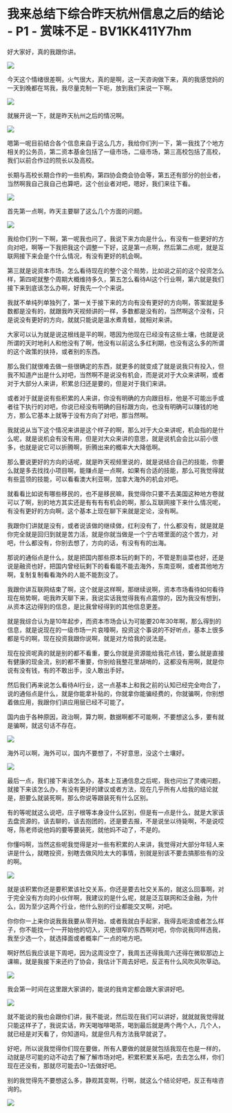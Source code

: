 # 我来总结下综合昨天杭州信息之后的结论 - P1 - 赏味不足 - BV1KK411Y7hm

好大家好，真的我跟你讲。

![](img/39811e12d318634759a5deedeb93fecb_1.png)

今天这个情绪很差啊，火气很大，真的是啊，这一天咨询做下来，真的我感觉妈的一天到晚都在骂我，我尽量克制一下呃，放到我们来说一下啊。



![](img/39811e12d318634759a5deedeb93fecb_3.png)

就展开说一下，就是昨天杭州之后的情况啊。

![](img/39811e12d318634759a5deedeb93fecb_5.png)

嗯第一呢目前结合各个信息来自于这么几方，我给你们列一下，第一我找了个地方相关的公务员，第二资本基金包括了一级市场，二级市场，第三高校包括了高校，我们以前合作过的院长以及高校。

长期与高校长期合作的一些机构，第四协会商会协会等，第五还有部分的创业者，当然啊我自己我自己也算吧，这个创业者对吧，嗯好，我们来往下看。



![](img/39811e12d318634759a5deedeb93fecb_7.png)

首先第一点啊，昨天主要聊了这么几个方面的问题。

![](img/39811e12d318634759a5deedeb93fecb_9.png)

我给你们列一下啊，第一呢我也问了，我说下来方向是什么，有没有一些更好的方向对吧，啊等一下我把我这个调整一下好，这是第一点啊，然后第二点呢，就是互联网接下来会是个什么情况，有没有更好的机会啊。

第三就是说资本市场，怎么看待现在的整个这个局势，比如说之前的这个投资怎么样，第四呢就整个周期大概维持多久，第五怎么看待AI这个行业啊，第六就是我们接下来到底该怎么办啊，好我先一个个来说。

我就不单纯列单独列了，第一关于接下来的方向有没有更好的方向啊，答案就是多数都是没有的，就跟我昨天视频讲的一样，多数都是没有的，当然啊这个没有，只是说没有更好的方向，就就只能说是温水煮青蛙，就相对来讲。

大家可以认为就是说这根线是平的啊，嗯因为他现在已经没有这些土壤，也就是说所谓的天时地利人和他没有了啊，他没有以前这么多红利期，也没有这么多的所谓的这个政策的扶持，或者别的东西。

那么我们就很难去做一些很确定的东西，就更多的就变成了就是说我只有投入，但我不知道产出是什么对吧，当然啊不是说没有机会，而是说对于大众来讲啊，或者对于大部分人来讲，积累总归还是要的，但是对于我们来讲。

或者对于就是说有些积累的人来讲，你没有明确的方向跟目标，他是不可能出手或者往下执行的对吧，你说已经没有明确的目标跟方向，也没有明确可以赚钱的地方，那么它基本上就等于没有方向了对吧，那当然啊。

我就说从当下这个情况来讲是这个样子的啊，那么对于大众来讲呢，机会指的是什么呢，就是说机会有没有用，但是对大众来讲的意思，就是说机会会比以前小很多，也就是说它可以折腾啊，折腾出来的概率大大降低啊。

那么要说更好的方向的话呢，就是昨天视频里说的，就是说结合自己的技能，你要么就是多去找找小项目啊，能赚点是一点啊，如果有合适的技能，那么可我觉得就有些蓝领的技能，可以看看澳大利亚啊，加拿大海外的机会对吧。

就看看比如说有哪些移民的，也不是移民嘛，我觉得你只要不去美国这种地方卷就可以了啊，别的地方其实还是有有有有机会的啊，那么互联网接下来什么情况呢，有没有更好的方向啊，这个基本上现在聊下来就是定论，没有啊。

我跟你们讲就是没有，或者说该做的继续做，红利没有了，什么都没有，就是就是你完全就是回归到就是苦力活，就是你就当做是一个宁古塔里面的这个苦力，对吧，什么都没有，你别去想了，方向的话，有没有有的出海。

那说的通俗点是什么，就是把国内那些原本玩的剩下的，不管是割韭菜也好，还是说是融资也好，把国内曾经玩剩下的看看能不能去海外，东南亚啊，或者其他地方啊，复制复制看看海外的人能不能割没了。

我跟你讲互联网结束了啊，这个就是这样啊，那继续说啊，资本市场看待如何看待现在局势啊，呃我昨天聊下来，我说实话我觉得我有点震惊的，因为我没有想到，从资本这边得到的信息，是比我曾经得到的其他信息更差。

就是我综合认为是10年起步，而资本市场会认为可能要20年30年啊，那么得到的信息，就是说现在的一级市场一片哀嚎啊，投资这个事说的不好听点，基本上很多都是亏的啊，现在投资我跟你说啊，就是对方给我的说法是。

现在投资呢真的就是别的都不看重，要么你就是资源能给我花点钱，要么就是直接有健康的现金流，别的都不重要，你别给我整花里胡哨的，这都没有用啊，就是你说有没有钱，有的不敢出手，没人敢出手好。

然后我们再来说怎么看待AI行业，这一点基本上和我之前的认知已经完全吻合了，说的通俗点是什么，就是你能拿补贴的，你就拿你能骗经费的，你就骗啊，你别想着做应用，我跟你们讲应用层已经不可能了。

国内由于各种原因，政治啊，算力啊，数据啊都不可能啊，不要想这么多，要有就是骗啊，就这句话不存在。

![](img/39811e12d318634759a5deedeb93fecb_11.png)

海外可以啊，海外可以，国内不要想了，不好意思，没这个土壤好。

![](img/39811e12d318634759a5deedeb93fecb_13.png)

最后一点，我们接下来该怎么办，基本上互通信息之后呢，我也问出了灵魂问题，就接下来该怎么办，有没有更好的建议或者方法，现在几乎所有人给我的结论就是，胆要么就装死啊，那么你说等跟装死有什么区别。

有的等呢就这么说吧，庄子根等本身没什么区别，但是有一点是什么，就是大家该去盘资源的，该去聊的，该去抱团的，还是要去报，不是说坐以待毙啊，不是说哎呀，陈老师说他妈的要等要装死，就他妈不动了，不是的。

你懂吗啊，当然这些呢我觉得是对一些有积累的人来讲，我觉得对大部分年轻人来讲是什么，就瞎投资，别瞎去做风险太大的事情，别就是别该不要去搞那些有的没的啊。



![](img/39811e12d318634759a5deedeb93fecb_15.png)

就是该积累你还是要积累该社交关系，你还是要去社交关系的，就这么回事啊，对于完全没有方向的小伙伴啊，我建议的是什么呢，就是泛互联网和泛金融，为什么，因为至少这两个行业，他什么别的行业都能交叉啊，对吧。

你你你一上来你说我我我要从零开始，或者我就白手起家，我得去呃浪或者怎么样子，你不能找一个一开始他的切入，灭绝很窄的东西啊对吧，你你说我同样选我，我至少选一个，就选择面或者概率广一点的地方吧。

啊好然后我应该是下周吧，因为这周没空了，我周五还得我周六还得在微软那边上课嘛，就是我接下来还约了协会，我估计下周去好吧，反正有什么风吹风吹草动。



![](img/39811e12d318634759a5deedeb93fecb_17.png)

我会第一时间在这里跟大家讲的，能说的我肯定都会跟大家讲好吧。

![](img/39811e12d318634759a5deedeb93fecb_19.png)

就不能说的我也会跟你们讲，我不能说，然后现在我们可以讲好，就就就我觉得就只能这样子了，我说实话，昨天喝咖啡喝茶，喝到最后就是两个两个人，几个人，就已经是对天看了，你知道吗，就是但凡有方法我早就说了。

好吧，所以说我觉得你们现在要做，所有人要做的就是就包括我现在也是一样的，动就是尽可能的动不动去了解了解市场对吧，积累积累关系吧，去去怎么样，你们现在还没有，那就尽可能去0~1去做好吧。

别的我觉得先不要想这么多，静观其变啊，行啊，就这么个结论好吧，反正有啥咨询的。

![](img/39811e12d318634759a5deedeb93fecb_21.png)